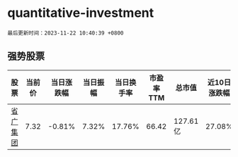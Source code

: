 # quantitative-investment

`最后更新时间：2023-11-22 10:40:39 +0800`

## 强势股票

|股票|当前价|当日涨跌幅|当日振幅|当日换手率|市盈率TTM|总市值|近10日涨跌幅|
|----|----|----|----|----|----|----|----|
|[省广集团](https://xueqiu.com/S/SZ002400)|7.32|-0.81%|7.32%|17.76%|66.42|127.61亿|27.08%|
